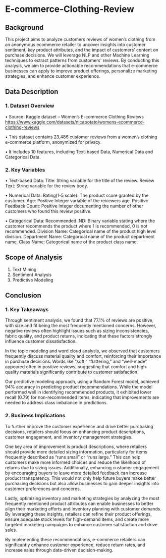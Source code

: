 # E-commerce-Clothing-Review

## Background
This project aims to analyze customers reviews of women’s clothing from an anonymous ecommerce retailer to uncover insights into customer sentiment, key product attributes, and the impact of customers’ content on purchase decisions. We will leverage NLP and other Machine Learning techniques to extract patterns from customers' reviews. By conducting this analysis, we aim to provide actionable recommendations that e-commerce businesses can apply to improve product offerings, personalize marketing strategies, and enhance customer experience.

## Data Description
### 1. Dataset Overview
• Source: Kaggle dataset – Women’s E-commerce Clothing Reviews https://www.kaggle.com/datasets/nicapotato/womens-ecommerce-clothing-reviews   

• This dataset contains 23,486 customer reviews from a women’s clothing e-commerce platform, anonymized for privacy. 

• It includes 10 features, including Text-based Data, Numerical Data and Categorical Data.

### 2. Key Variables
• Text-based Data:
  Title: String variable for the title of the review.
  Review Text: String variable for the review body.

• Numerical Data:
  Rating(1-5 scale): The product score granted by the customer.
  Age: Positive Integer variable of the reviewers age.
  Positive Feedback Count: Positive Integer documenting the number of other customers who found this review positive.

• Categorical Data:
  Recommended IND: Binary variable stating where the customer recommends the product where 1 is recommended, 0 is not recommended.
  Division Name: Categorical name of the product high level division.
  Department Name: Categorical name of the product department name.
  Class Name: Categorical name of the product class name.

## Scope of Analysis
1. Text Mining
2. Sentiment Analysis
3. Predictive Modeling

## Conclusion
### 1. Key Takeaways
Through sentiment analysis, we found that 77.1% of reviews are positive, with size and fit being the most frequently mentioned concerns. However, negative reviews often highlight issues such as sizing inconsistencies, fabric quality, and product returns, indicating that these factors strongly influence customer dissatisfaction.

In the topic modeling and word cloud analysis, we observed that customers frequently discuss material quality and comfort, reinforcing their importance in purchase decisions. Words like “soft,” “flattering,” and “well-made” appeared often in positive reviews, suggesting that comfort and high-quality materials significantly contribute to customer satisfaction.

Our predictive modeling approach, using a Random Forest model, achieved 94% accuracy in predicting product recommendations. While the model performed well in identifying recommended products, it exhibited lower recall (0.79) for non-recommended items, indicating that improvements are needed to address class imbalance in predictions.

### 2. Business Implications
To further improve the customer experience and drive better purchasing decisions, retailers should focus on enhancing product descriptions, customer engagement, and inventory management strategies.

One key area of improvement is product descriptions, where retailers should provide more detailed sizing information, particularly for items frequently described as “runs small” or “runs large.” This can help customers make more informed choices and reduce the likelihood of returns due to sizing issues.
Additionally, enhancing customer engagement by encouraging buyers to leave more detailed feedback can increase product transparency. This would not only help future buyers make better purchasing decisions but also allow businesses to gain deeper insights into customer preferences and concerns.

Lastly, optimizing inventory and marketing strategies by analyzing the most frequently mentioned product attributes can enable businesses to better align their marketing efforts and inventory planning with customer demands. By leveraging these insights, retailers can refine their product offerings, ensure adequate stock levels for high-demand items, and create more targeted marketing campaigns to enhance customer satisfaction and drive sales.

By implementing these recommendations, e-commerce retailers can significantly enhance customer experience, reduce return rates, and increase sales through data-driven decision-making.
